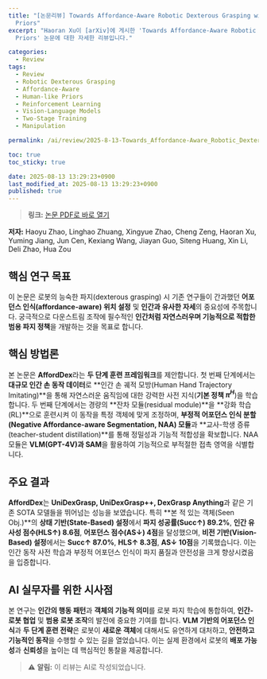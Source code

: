```yaml
---
title: "[논문리뷰] Towards Affordance-Aware Robotic Dexterous Grasping with Human-like
  Priors"
excerpt: "Haoran Xu이 [arXiv]에 게시한 'Towards Affordance-Aware Robotic Dexterous Grasping with Human-like
  Priors' 논문에 대한 자세한 리뷰입니다."

categories:
  - Review
tags:
  - Review
  - Robotic Dexterous Grasping
  - Affordance-Aware
  - Human-like Priors
  - Reinforcement Learning
  - Vision-Language Models
  - Two-Stage Training
  - Manipulation

permalink: /ai/review/2025-8-13-Towards_Affordance-Aware_Robotic_Dexterous_Grasping_with_Human-like_Priors/

toc: true
toc_sticky: true

date: 2025-08-13 13:29:23+0900
last_modified_at: 2025-08-13 13:29:23+0900
published: true
---
```

> **링크:** [논문 PDF로 바로 열기](https://arxiv.org/abs/2508.08896)

**저자:** Haoyu Zhao, Linghao Zhuang, Xingyue Zhao, Cheng Zeng, Haoran Xu, Yuming Jiang, Jun Cen, Kexiang Wang, Jiayan Guo, Siteng Huang, Xin Li, Deli Zhao, Hua Zou



## 핵심 연구 목표
이 논문은 로봇의 능숙한 파지(dexterous grasping) 시 기존 연구들이 간과했던 **어포던스 인식(affordance-aware) 위치 설정** 및 **인간과 유사한 자세**의 중요성에 주목합니다. 궁극적으로 다운스트림 조작에 필수적인 **인간처럼 자연스러우며 기능적으로 적합한 범용 파지 정책**을 개발하는 것을 목표로 합니다.

## 핵심 방법론
본 논문은 **AffordDex**라는 **두 단계 훈련 프레임워크**를 제안합니다. 첫 번째 단계에서는 **대규모 인간 손 동작 데이터**로 **인간 손 궤적 모방(Human Hand Trajectory Imitating)**을 통해 자연스러운 움직임에 대한 강력한 사전 지식(**기본 정책 $\pi^H$**)을 학습합니다. 두 번째 단계에서는 경량의 **잔차 모듈(residual module)**을 **강화 학습(RL)**으로 훈련시켜 이 동작을 특정 객체에 맞게 조정하며, **부정적 어포던스 인식 분할(Negative Affordance-aware Segmentation, NAA) 모듈**과 **교사-학생 증류(teacher-student distillation)**를 통해 정밀성과 기능적 적합성을 확보합니다. NAA 모듈은 **VLM(GPT-4V)과 SAM**을 활용하여 기능적으로 부적절한 접촉 영역을 식별합니다.

## 주요 결과
**AffordDex**는 **UniDexGrasp, UniDexGrasp++, DexGrasp Anything**과 같은 기존 SOTA 모델들을 뛰어넘는 성능을 보였습니다. 특히 **본 적 있는 객체(Seen Obj.)**의 **상태 기반(State-Based) 설정**에서 **파지 성공률(Succ↑) 89.2%**, **인간 유사성 점수(HLS↑) 8.6점**, **어포던스 점수(AS↓) 4점**을 달성했으며, **비전 기반(Vision-Based) 설정**에서는 **Succ↑ 87.0%**, **HLS↑ 8.3점**, **AS↓ 10점**을 기록했습니다. 이는 인간 동작 사전 학습과 부정적 어포던스 인식이 파지 품질과 안전성을 크게 향상시켰음을 입증합니다.

## AI 실무자를 위한 시사점
본 연구는 **인간의 행동 패턴**과 **객체의 기능적 의미**를 로봇 파지 학습에 통합하여, **인간-로봇 협업** 및 **범용 로봇 조작**의 발전에 중요한 기여를 합니다. **VLM 기반의 어포던스 인식**과 **두 단계 훈련 전략**은 로봇이 **새로운 객체**에 대해서도 유연하게 대처하고, **안전하고 기능적인 동작**을 수행할 수 있는 길을 열었습니다. 이는 실제 환경에서 로봇의 **배포 가능성**과 **신뢰성**을 높이는 데 핵심적인 통찰을 제공합니다.

> ⚠️ **알림:** 이 리뷰는 AI로 작성되었습니다.
